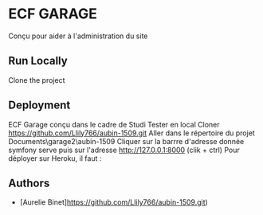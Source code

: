 
# ECF GARAGE

Conçu pour aider à l'administration du site

## Run Locally

Clone the project

## Deployment

ECF Garage conçu dans le cadre de Studi
Tester en local
Cloner https://github.com/Llily766/aubin-1509.git
Aller dans le répertoire du projet Documents\garage2\aubin-1509
Cliquer sur la barrre d'adresse donnée
symfony serve puis sur l'adresse http://127.0.0.1:8000 (clik + ctrl)
Pour déployer sur Heroku,
il faut :



## Authors

- [Aurelie Binet]https://github.com/Llily766/aubin-1509.git)


